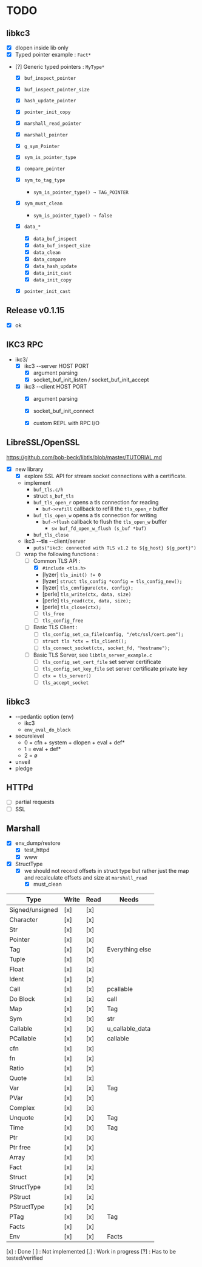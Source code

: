 # TODO

## libkc3

 - [x] dlopen inside lib only
 - [x] Typed pointer example : `Fact*`
 - [?] Generic typed pointers : `MyType*`
   - [x] `buf_inspect_pointer`
   - [x] `buf_inspect_pointer_size`
   - [x] `hash_update_pointer`
   - [x] `pointer_init_copy`
   - [x] `marshall_read_pointer`
   - [x] `marshall_pointer`
   - [x] `g_sym_Pointer`
   - [x] `sym_is_pointer_type`
   - [x] `compare_pointer`
   - [x] `sym_to_tag_type`
     - `sym_is_pointer_type() → TAG_POINTER`
   - [x] `sym_must_clean`
     - `sym_is_pointer_type() → false`
   - [x] `data_*`
     - [x] `data_buf_inspect`
     - [x] `data_buf_inspect_size`
     - [x] `data_clean`
     - [x] `data_compare`
     - [x] `data_hash_update`
     - [x] `data_init_cast`
     - [x] `data_init_copy`
   - [x] `pointer_init_cast`


## Release v0.1.15
 - [x] ok


## IKC3 RPC

 - ikc3/
   - [x] ikc3 --server HOST PORT
     - [x] argument parsing
     - [x] socket_buf_init_listen / socket_buf_init_accept
   - [x] ikc3 --client HOST PORT
     - [x] argument parsing
     - [x] socket_buf_init_connect
     - [x] custom REPL with RPC I/O


## LibreSSL/OpenSSL

<https://github.com/bob-beck/libtls/blob/master/TUTORIAL.md>

 - [x] new library
   - [x] explore SSL API for stream socket connections with a certificate.
   - implement
     - `buf_tls.c/h`
     - struct `s_buf_tls`
     - `buf_tls_open_r` opens a tls connection for reading
       - `buf->refill` callback to refill the `tls_open_r` buffer
     - `buf_tls_open_w` opens a tls connection for writing
       - `buf->flush` callback to flush the `tls_open_w` buffer
         - `sw buf_fd_open_w_flush (s_buf *buf)`
     - `buf_tls_close`
   - ikc3 **--tls** --client/server
     - `puts("ikc3: connected with TLS v1.2 to ${g_host} ${g_port}")`
   - [ ] wrap the following functions :
     - [ ] Common TLS API :
       - [x] `#include <tls.h>`
       - [lyzer] `tls_init() != 0`
       - [lyzer] `struct tls_config *config = tls_config_new();`
       - [lyzer] `tls_configure(ctx, config);`
       - [perle] `tls_write(ctx, data, size)`
       - [perle] `tls_read(ctx, data, size);`
       - [perle] `tls_close(ctx);`
       - [ ] `tls_free`
       - [ ] `tls_config_free`
     - [ ] Basic TLS Client :
       - [ ] `tls_config_set_ca_file(config, "/etc/ssl/cert.pem");`
       - [ ] `struct tls *ctx = tls_client();`
       - [ ] `tls_connect_socket(ctx, socket_fd, "hostname");`
     - [ ] Basic TLS Server, see `libtls_server_example.c`
       - [ ] `tls_config_set_cert_file` set server certificate
       - [ ] `tls_config_set_key_file` set server certificate private key
       - [ ] `ctx = tls_server()`
       - [ ] `tls_accept_socket`

## libkc3
 - --pedantic option (env)
   - ikc3
   - `env_eval_do_block`
 - securelevel
   - 0 = cfn + system + dlopen + eval + def*
   - 1 = eval + def*
   - 2 = ø
 - unveil
 - pledge

## HTTPd
 - [ ] partial requests
 - [ ] SSL

## Marshall

 - [x] env_dump/restore
   - [x] test_httpd
   - [x] www
 - [x] StructType
   - [x] we should not record offsets in struct type but rather just
     the map and recalculate offsets and size at `marshall_read`
     - [x] must_clean

|       Type      | Write  |  Read  |      Needs      |
| --------------- | ------ | ------ | --------------- |
| Signed/unsigned |  [x]   |  [x]   |
| Character       |  [x]   |  [x]   |
| Str             |  [x]   |  [x]   |
| Pointer         |  [x]   |  [x]   |
| Tag             |  [x]   |  [x]   | Everything else |
| Tuple           |  [x]   |  [x]   |
| Float           |  [x]   |  [x]   |
| Ident           |  [x]   |  [x]   |
| Call            |  [x]   |  [x]   | pcallable       |
| Do Block        |  [x]   |  [x]   | call            |
| Map             |  [x]   |  [x]   | Tag             |
| Sym             |  [x]   |  [x]   | str
| Callable        |  [x]   |  [x]   | u_callable_data |
| PCallable       |  [x]   |  [x]   | callable        |
| cfn             |  [x]   |  [x]   |
| fn              |  [x]   |  [x]   |
| Ratio           |  [x]   |  [x]   |
| Quote           |  [x]   |  [x]   |
| Var             |  [x]   |  [x]   | Tag             |
| PVar            |  [x]   |  [x]   |
| Complex         |  [x]   |  [x]   |
| Unquote         |  [x]   |  [x]   | Tag             |
| Time            |  [x]   |  [x]   | Tag             |
| Ptr             |  [x]   |  [x]   |
| Ptr free        |  [x]   |  [x]   |
| Array           |  [x]   |  [x]   |
| Fact            |  [x]   |  [x]   |
| Struct          |  [x]   |  [x]   |
| StructType      |  [x]   |  [x]   |
| PStruct         |  [x]   |  [x]   |
| PStructType     |  [x]   |  [x]   |
| PTag            |  [x]   |  [x]   | Tag             |
| Facts           |  [x]   |  [x]   |
| Env             |  [x]   |  [x]   | Facts           |

[x] : Done
[ ] : Not implemented
[.] : Work in progress
[?] : Has to be tested/verified

